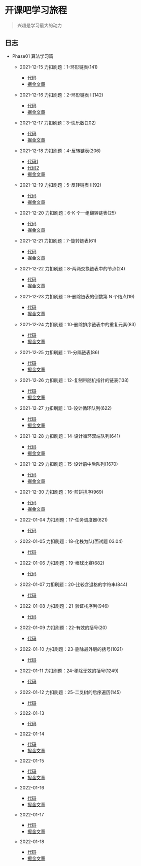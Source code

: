 # 开课吧学习旅程

> 兴趣是学习最大的动力

## 日志

- Phase01 算法学习篇

  - 2021-12-15 力扣刷题：1-环形链表(141)
    - [代码](https://github.com/cuisheng-qd/studybook/blob/main/%E5%8A%9B%E6%89%A3%E5%88%B7%E9%A2%98%EF%BC%9A1-%E7%8E%AF%E5%BD%A2%E9%93%BE%E8%A1%A8(141)/code.c)
    - [掘金文章](https://juejin.cn/post/7058251693313490980)

  - 2021-12-16 力扣刷题：2-环形链表 II(142)
    - [代码](https://github.com/cuisheng-qd/studybook/blob/main/%E5%8A%9B%E6%89%A3%E5%88%B7%E9%A2%98%EF%BC%9A2-%E7%8E%AF%E5%BD%A2%E9%93%BE%E8%A1%A8%20II(142)/code.c)
    - [掘金文章](https://juejin.cn/post/7058263699991035918)

  - 2021-12-17 力扣刷题：3-快乐数(202)
    - [代码](https://github.com/cuisheng-qd/studybook/blob/main/%E5%8A%9B%E6%89%A3%E5%88%B7%E9%A2%98%EF%BC%9A3-%E5%BF%AB%E4%B9%90%E6%95%B0(202)/code.c)
    - [掘金文章](https://juejin.cn/post/7058266858574577677)

  - 2021-12-18 力扣刷题：4-反转链表(206)
    - [代码1](https://github.com/cuisheng-qd/studybook/blob/main/%E5%8A%9B%E6%89%A3%E5%88%B7%E9%A2%98%EF%BC%9A4-%E5%8F%8D%E8%BD%AC%E9%93%BE%E8%A1%A8(206)/code1.c)
    - [代码2](https://github.com/cuisheng-qd/studybook/blob/main/%E5%8A%9B%E6%89%A3%E5%88%B7%E9%A2%98%EF%BC%9A4-%E5%8F%8D%E8%BD%AC%E9%93%BE%E8%A1%A8(206)/code2.c)
    - [掘金文章](https://juejin.cn/post/7058268938068557837)

  - 2021-12-19 力扣刷题：5-反转链表 II(92)
    - [代码](https://github.com/cuisheng-qd/studybook/blob/main/%E5%8A%9B%E6%89%A3%E5%88%B7%E9%A2%98%EF%BC%9A5-%E5%8F%8D%E8%BD%AC%E9%93%BE%E8%A1%A8%20II/code.c)
    - [掘金文章](https://juejin.cn/post/7058274026963075102)

  - 2021-12-20 力扣刷题：6-K 个一组翻转链表(25)
    - [代码](https://github.com/cuisheng-qd/studybook/blob/main/%E5%8A%9B%E6%89%A3%E5%88%B7%E9%A2%98%EF%BC%9A6-K%20%E4%B8%AA%E4%B8%80%E7%BB%84%E7%BF%BB%E8%BD%AC%E9%93%BE%E8%A1%A8(25)/code.c)
    - [掘金文章](https://juejin.cn/post/7058840974734131214)

  - 2021-12-21 力扣刷题：7-旋转链表(61)
    - [代码](https://github.com/cuisheng-qd/studybook/blob/main/%E5%8A%9B%E6%89%A3%E5%88%B7%E9%A2%98%EF%BC%9A7-%E6%97%8B%E8%BD%AC%E9%93%BE%E8%A1%A8(61)/code.c)
    - [掘金文章](https://juejin.cn/post/7058842644503330852)

  - 2021-12-22 力扣刷题：8-两两交换链表中的节点(24)
    - [代码](https://github.com/cuisheng-qd/studybook/blob/main/%E5%8A%9B%E6%89%A3%E5%88%B7%E9%A2%98%EF%BC%9A8-%E4%B8%A4%E4%B8%A4%E4%BA%A4%E6%8D%A2%E9%93%BE%E8%A1%A8%E4%B8%AD%E7%9A%84%E8%8A%82%E7%82%B9(24)/code.c)
    - [掘金文章](https://juejin.cn/post/7058845040629514270)

  - 2021-12-23 力扣刷题：9-删除链表的倒数第 N 个结点(19)
    - [代码](https://github.com/cuisheng-qd/studybook/blob/main/%E5%8A%9B%E6%89%A3%E5%88%B7%E9%A2%98%EF%BC%9A9-%E5%88%A0%E9%99%A4%E9%93%BE%E8%A1%A8%E7%9A%84%E5%80%92%E6%95%B0%E7%AC%AC%20N%20%E4%B8%AA%E7%BB%93%E7%82%B9(19)/code.c)
    - [掘金文章](https://juejin.cn/post/7058848963671097374)

  - 2021-12-24 力扣刷题：10-删除排序链表中的重复元素(83)
    - [代码](https://github.com/cuisheng-qd/studybook/blob/main/%E5%8A%9B%E6%89%A3%E5%88%B7%E9%A2%98%EF%BC%9A10-%E5%88%A0%E9%99%A4%E6%8E%92%E5%BA%8F%E9%93%BE%E8%A1%A8%E4%B8%AD%E7%9A%84%E9%87%8D%E5%A4%8D%E5%85%83%E7%B4%A0(83)/code.c)
    - [掘金文章](https://juejin.cn/post/7058915248371646495)

  - 2021-12-25 力扣刷题：11-分隔链表(86)
    - [代码](https://github.com/cuisheng-qd/studybook/blob/main/%E5%8A%9B%E6%89%A3%E5%88%B7%E9%A2%98%EF%BC%9A11-%E5%88%86%E9%9A%94%E9%93%BE%E8%A1%A8(86)/code.c)
    - [掘金文章](https://juejin.cn/post/7058917791318933517)

  - 2021-12-26 力扣刷题：12-复制带随机指针的链表(138)
    - [代码](https://github.com/cuisheng-qd/studybook/blob/main/%E5%8A%9B%E6%89%A3%E5%88%B7%E9%A2%98%EF%BC%9A12-%E5%A4%8D%E5%88%B6%E5%B8%A6%E9%9A%8F%E6%9C%BA%E6%8C%87%E9%92%88%E7%9A%84%E9%93%BE%E8%A1%A8(138)/code.c)
    - [掘金文章](https://juejin.cn/post/7058918880265109535)

  - 2021-12-27 力扣刷题：13-设计循环队列(622)
    - [代码](https://github.com/cuisheng-qd/studybook/blob/main/%E5%8A%9B%E6%89%A3%E5%88%B7%E9%A2%98%EF%BC%9A13-%E8%AE%BE%E8%AE%A1%E5%BE%AA%E7%8E%AF%E9%98%9F%E5%88%97(622)/code.cpp)
    - [掘金文章](https://juejin.cn/post/7058922467728818206)

  - 2021-12-28 力扣刷题：14-设计循环双端队列(641)
    - [代码](https://github.com/cuisheng-qd/studybook/blob/main/%E5%8A%9B%E6%89%A3%E5%88%B7%E9%A2%98%EF%BC%9A14-%E8%AE%BE%E8%AE%A1%E5%BE%AA%E7%8E%AF%E5%8F%8C%E7%AB%AF%E9%98%9F%E5%88%97(641)/code.cpp)
    - [掘金文章](https://juejin.cn/post/7058924394357194783)

  - 2021-12-29 力扣刷题：15-设计前中后队列(1670)
    - [代码](https://github.com/cuisheng-qd/studybook/blob/main/%E5%8A%9B%E6%89%A3%E5%88%B7%E9%A2%98%EF%BC%9A15-%E8%AE%BE%E8%AE%A1%E5%89%8D%E4%B8%AD%E5%90%8E%E9%98%9F%E5%88%97(1670)/code.cpp)
    - [掘金文章](https://juejin.cn/post/7058926208205094949)

  - 2021-12-30 力扣刷题：16-煎饼排序(969)
    - [代码](https://github.com/cuisheng-qd/studybook/blob/main/%E5%8A%9B%E6%89%A3%E5%88%B7%E9%A2%98%EF%BC%9A16-%E7%85%8E%E9%A5%BC%E6%8E%92%E5%BA%8F(969)/code.cpp)
    - [掘金文章](https://juejin.cn/post/7059015427178889229)

  - 2022-01-04 力扣刷题：17-任务调度器(621)
    - [代码]()

  - 2022-01-05 力扣刷题：18-化栈为队(面试题 03.04)
    - [代码]()

  - 2022-01-06 力扣刷题：19-棒球比赛(682)
    - [代码]()

  - 2022-01-07 力扣刷题：20-比较含退格的字符串(844)
    - [代码]()

  - 2022-01-08 力扣刷题：21-验证栈序列(946)
    - [代码]()

  - 2022-01-09 力扣刷题：22-有效的括号(20)
    - [代码]()

  - 2022-01-10 力扣刷题：23-删除最外层的括号(1021)
    - [代码]()

  - 2022-01-11 力扣刷题：24-移除无效的括号(1249)
    - [代码]()

  - 2022-01-12 力扣刷题：25-二叉树的后序遍历(145)
    - [代码]()

  - 2022-01-13 
    - [代码]()

  - 2022-01-14 
    - [代码]()
    - [掘金文章]()

  - 2022-01-15 
    - [代码]()
    - [掘金文章]()

  - 2022-01-16 
    - [代码]()
    - [掘金文章]()

  - 2022-01-17 
    - [代码]()
    - [掘金文章]()

  - 2022-01-18 
    - [代码]()
    - [掘金文章]()
